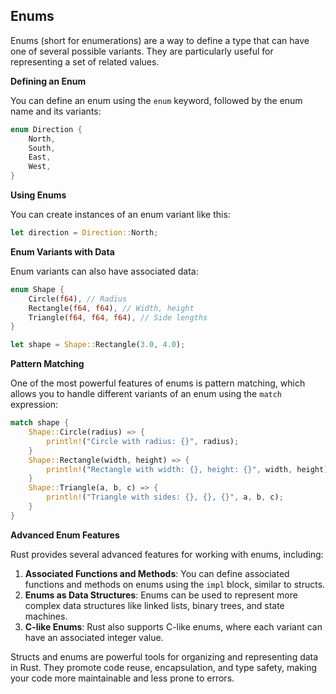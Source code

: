 ## Enums

Enums (short for enumerations) are a way to define a type that can have one of several possible variants. They are particularly useful for representing a set of related values.

**Defining an Enum**

You can define an enum using the `enum` keyword, followed by the enum name and its variants:

```rust
enum Direction {
    North,
    South,
    East,
    West,
}
```

**Using Enums**

You can create instances of an enum variant like this:

```rust
let direction = Direction::North;
```

**Enum Variants with Data**

Enum variants can also have associated data:

```rust
enum Shape {
    Circle(f64), // Radius
    Rectangle(f64, f64), // Width, height
    Triangle(f64, f64, f64), // Side lengths
}

let shape = Shape::Rectangle(3.0, 4.0);
```

**Pattern Matching**

One of the most powerful features of enums is pattern matching, which allows you to handle different variants of an enum using the `match` expression:

```rust
match shape {
    Shape::Circle(radius) => {
        println!("Circle with radius: {}", radius);
    }
    Shape::Rectangle(width, height) => {
        println!("Rectangle with width: {}, height: {}", width, height);
    }
    Shape::Triangle(a, b, c) => {
        println!("Triangle with sides: {}, {}, {}", a, b, c);
    }
}
```

**Advanced Enum Features**

Rust provides several advanced features for working with enums, including:

1. **Associated Functions and Methods**: You can define associated functions and methods on enums using the `impl` block, similar to structs.
2. **Enums as Data Structures**: Enums can be used to represent more complex data structures like linked lists, binary trees, and state machines.
3. **C-like Enums**: Rust also supports C-like enums, where each variant can have an associated integer value.

Structs and enums are powerful tools for organizing and representing data in Rust. They promote code reuse, encapsulation, and type safety, making your code more maintainable and less prone to errors.
